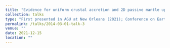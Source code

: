 ```yaml
---
title: "Evidence for uniform crustal accretion and 2D passive mantle upwelling in the equatorial Atlantic Ocean from wide-angle seismic tomography"
collection: talks
type: "First presented in AGU at New Orleans (2021); Conference on Earth System Science (in Chinese, 2023)"
permalink: /talks/2014-03-01-talk-3
venue: ""
date: 2021-12-15
location: ""
---
```

